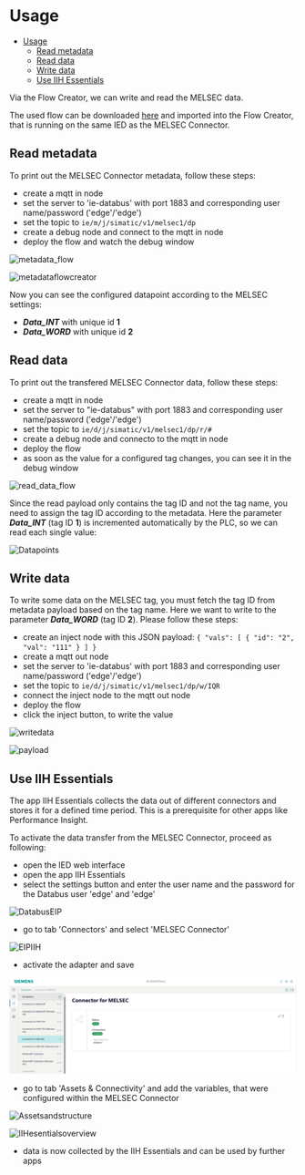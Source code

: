 # Usage

- [Usage](#usage)
  - [Read metadata](#read-metadata)
  - [Read data](#read-data)
  - [Write data](#write-data)
  - [Use IIH Essentials](#use-IIH-Essentials)
  
Via the Flow Creator, we can write and read the MELSEC data.

The used flow can be downloaded [here](/src/flow.json) and imported into the Flow Creator, that is running on the same IED as the MELSEC Connector.

## Read metadata

To print out the MELSEC Connector metadata, follow these steps:

- create a mqtt in node
- set the server to 'ie-databus' with port 1883 and corresponding user name/password ('edge'/'edge')
- set the topic to `ie/m/j/simatic/v1/melsec1/dp`
- create a debug node and connect to the mqtt in node
- deploy the flow and watch the debug window

![metadata_flow](/docs/graphics/Metadata_Flow.png)

![metadataflowcreator](/docs/graphics/metadataflowcreator.PNG)

Now you can see the configured datapoint according to the MELSEC settings:

- ***Data_INT*** with unique id **1**
- ***Data_WORD*** with unique id **2**


## Read data

To print out the transfered MELSEC Connector data, follow these steps:

- create a mqtt in node
- set the server to "ie-databus" with port 1883 and corresponding user name/password ('edge'/'edge')
- set the topic to `ie/d/j/simatic/v1/melsec1/dp/r/#`
- create a debug node and connecto to the mqtt in node
- deploy the flow
- as soon as the value for a configured tag changes, you can see it in the debug window

![read_data_flow](/docs/graphics/Read_Data_Flow.png)

Since the read payload only contains the tag ID and not the tag name, you need to assign the tag ID according to the metadata. Here the parameter ***Data_INT*** (tag ID **1**) is incremented automatically by the PLC, so we can read each single value:

![Datapoints](/docs/graphics/Datapoints.PNG)

## Write data

To write some data on the MELSEC tag, you must fetch the tag ID from metadata payload based on the tag name. Here we want to write to the parameter ***Data_WORD*** (tag ID **2**). Please follow these steps:

- create an inject node with this JSON payload: `{ "vals": [ { "id": "2", "val": "111" } ] }`
- create a mqtt out node
- set the server to 'ie-databus' with port 1883 and corresponding user name/password ('edge'/'edge')
- set the topic to `ie/d/j/simatic/v1/melsec1/dp/w/IQR`
- connect the inject node to the mqtt out node
- deploy the flow
- click the inject button, to write the value

![writedata](/docs/graphics/writedata.PNG)

![payload](/docs/graphics/Payloadmsg.png)

## Use IIH Essentials

The app IIH Essentials collects the data out of different connectors and stores it for a defined time period. This is a prerequisite for other apps like Performance Insight.

To activate the data transfer from the MELSEC Connector, proceed as following:

- open the IED web interface
- open the app IIH Essentials
- select the settings button and enter the user name and the password for the Databus user 'edge' and 'edge'

![DatabusEIP](/docs/graphics/DatabusEIP.PNG)

- go to tab 'Connectors' and select 'MELSEC Connector'

![EIPIIH](/docs/graphics/EIPIIH.PNG)

- activate the adapter and save

![Activateadapter](/docs/graphics/Activateadapter.PNG)

- go to tab 'Assets & Connectivity' and add the variables, that were configured within the MELSEC Connector

![Assetsandstructure](/docs/graphics/Assetsandstructure.PNG)

![IIHesentialsoverview](/docs/graphics/IIHesentialsoverview.PNG)


- data is now collected by the IIH Essentials and can be used by further apps

